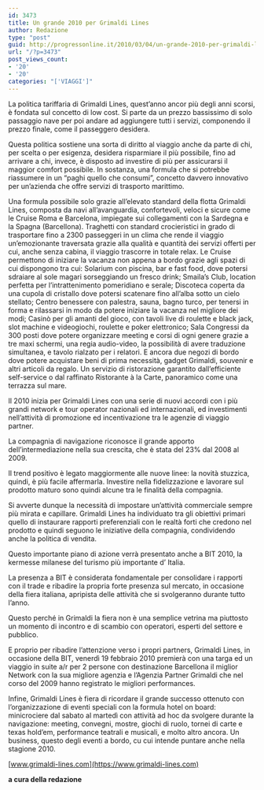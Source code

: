 ```yaml
---
id: 3473
title: Un grande 2010 per Grimaldi Lines
author: Redazione
type: "post"
guid: http://progressonline.it/2010/03/04/un-grande-2010-per-grimaldi-lines/
url: "/?p=3473"
post_views_count:
- '20'
- '20'
categories: "['VIAGGI']"
---
```


La politica tariffaria di Grimaldi Lines, quest’anno ancor più degli anni scorsi, è fondata sul concetto di low cost. Si parte da un prezzo bassissimo di solo passaggio nave per poi andare ad aggiungere tutti i servizi, componendo il prezzo finale, come il passeggero desidera.

Questa politica sostiene una sorta di diritto al viaggio anche da parte di chi, per scelta o per esigenza, desidera risparmiare il più possibile, fino ad arrivare a chi, invece, è disposto ad investire di più per assicurarsi il maggior comfort possibile. In sostanza, una formula che si potrebbe riassumere in un “paghi quello che consumi”, concetto davvero innovativo per un’azienda che offre servizi di trasporto marittimo.

Una formula possibile solo grazie all’elevato standard della flotta Grimaldi Lines, composta da navi all’avanguardia, confortevoli, veloci e sicure come le Cruise Roma e Barcelona, impiegate sui collegamenti con la Sardegna e la Spagna (Barcellona). Traghetti con standard crocieristici in grado di trasportare fino a 2300 passeggeri in un clima che rende il viaggio un’emozionante traversata grazie alla qualità e quantità dei servizi offerti per cui, anche senza cabina, il viaggio trascorre in totale relax. Le Cruise permettono di iniziare la vacanza non appena a bordo grazie agli spazi di cui dispongono tra cui: Solarium con piscina, bar e fast food, dove potersi sdraiare al sole magari sorseggiando un fresco drink; Smaila’s Club, location perfetta per l’intrattenimento pomeridiano e serale; Discoteca coperta da una cupola di cristallo dove potersi scatenare fino all’alba sotto un cielo stellato; Centro benessere con palestra, sauna, bagno turco, per tenersi in forma e rilassarsi in modo da potere iniziare la vacanza nel migliore dei modi; Casinò per gli amanti del gioco, con tavoli live di roulette e black jack, slot machine e videogiochi, roulette e poker elettronico; Sala Congressi da 300 posti dove potere organizzare meeting e corsi di ogni genere grazie a tre maxi schermi, una regia audio-video, la possibilità di avere traduzione simultanea, e tavolo rialzato per i relatori. E ancora due negozi di bordo dove potere acquistare beni di prima necessità, gadget Grimaldi, souvenir e altri articoli da regalo. Un servizio di ristorazione garantito dall’efficiente self-service o dal raffinato Ristorante à la Carte, panoramico come una terrazza sul mare.

Il 2010 inizia per Grimaldi Lines con una serie di nuovi accordi con i più grandi network e tour operator nazionali ed internazionali, ed investimenti nell’attività di promozione ed incentivazione tra le agenzie di viaggio partner.

La compagnia di navigazione riconosce il grande apporto dell’intermediazione nella sua crescita, che è stata del 23% dal 2008 al 2009.

Il trend positivo è legato maggiormente alle nuove linee: la novità stuzzica, quindi, è più facile affermarla. Investire nella fidelizzazione e lavorare sul prodotto maturo sono quindi alcune tra le finalità della compagnia.

Si avverte dunque la necessità di impostare un’attività commerciale sempre più mirata e capillare. Grimaldi Lines ha individuato tra gli obiettivi primari quello di instaurare rapporti preferenziali con le realtà forti che credono nel prodotto e quindi seguono le iniziative della compagnia, condividendo anche la politica di vendita.

Questo importante piano di azione verrà presentato anche a BIT 2010, la kermesse milanese del turismo più importante d’ Italia.

La presenza a BIT è considerata fondamentale per consolidare i rapporti con il trade e ribadire la propria forte presenza sul mercato, in occasione della fiera italiana, apripista delle attività che si svolgeranno durante tutto l’anno.

Questo perché in Grimaldi la fiera non è una semplice vetrina ma piuttosto un momento di incontro e di scambio con operatori, esperti del settore e pubblico.

E proprio per ribadire l’attenzione verso i propri partners, Grimaldi Lines, in occasione della BIT, venerdì 19 febbraio 2010 premierà con una targa ed un viaggio in suite a/r per 2 persone con destinazione Barcellona il miglior Network con la sua migliore agenzia e l’Agenzia Partner Grimaldi che nel corso del 2009 hanno registrato le migliori performances.

Infine, Grimaldi Lines è fiera di ricordare il grande successo ottenuto con l’organizzazione di eventi speciali con la formula hotel on board: minicrociere dal sabato al martedì con attività ad hoc da svolgere durante la navigazione: meeting, convegni, mostre, giochi di ruolo, tornei di carte e texas hold’em, performance teatrali e musicali, e molto altro ancora. Un business, questo degli eventi a bordo, cu cui intende puntare anche nella stagione 2010.

[www.grimaldi-lines.com](https://www.grimaldi-lines.com)

**a cura della redazione**